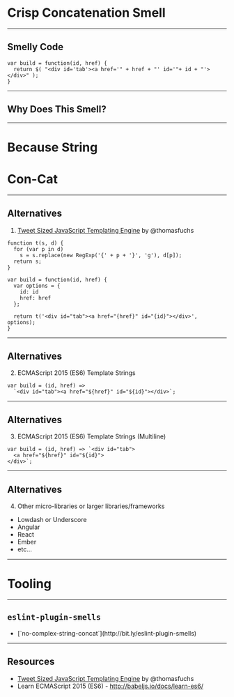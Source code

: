# Crisp Concatenation Smell
<!-- .slide: data-state="statusLint statusLint--easy statusRule statusRule--none statusSkill statusSkill--junior" -->

------

## Smelly Code
<!-- .slide: data-title="Crisp Concat" data-state="title statusLint statusLint--easy statusRule statusRule--none statusSkill statusSkill--junior" data-background="#222" -->

<pre class="language-javascript"><code>var build = function(id, href) {
  return $( "&lt;div id='tab'&gt;&lt;a href='" + href + "' id='"+ id + "'&gt;&lt;/div&gt;" );
}
</code></pre>

------

## Why Does This Smell?
<!-- .slide: data-title="Crisp Concat" data-state="title statusLint statusLint--easy statusRule statusRule--none statusSkill statusSkill--junior" data-background="#222" -->

------

# Because String
<!-- .slide: data-title="Crisp Concat" data-state="title statusLint statusLint--easy statusRule statusRule--none statusSkill statusSkill--junior" data-background="./img/con-cat.jpg" -->

# Con-Cat <!-- .element class="fragment highlight-red" -->

------

## Alternatives
<!-- .slide: data-title="Crisp Concat" data-state="title statusLint statusLint--easy statusRule statusRule--none statusSkill statusSkill--mid statusSkill--change" data-background="#222" -->

1) [Tweet Sized JavaScript Templating Engine](http://mir.aculo.us/2011/03/09/little-helpers-a-tweet-sized-javascript-templating-engine/) by @thomasfuchs

<pre class="language-javascript"><code>function t(s, d) {
  for (var p in d)
    s = s.replace(new RegExp('{' + p + '}', 'g'), d[p]);
  return s;
}

var build = function(id, href) {
  var options = {
    id: id
    href: href
  };

  return t('&lt;div id="tab"&gt;&lt;a href="{href}" id="{id}"&gt;&lt;/div&gt;', options);
}
</code></pre>

------

## Alternatives
<!-- .slide: data-title="Crisp Concat" data-state="title statusLint statusLint--easy statusRule statusRule--none statusSkill statusSkill--senior statusSkill--change" data-background="#222" -->

2) ECMAScript 2015 (ES6) Template Strings

<pre class="language-javascript"><code>var build = (id, href) =>
  `&lt;div id="tab"&gt;&lt;a href="${href}" id="${id}"&gt;&lt;/div&gt;`;
</code></pre>

------

## Alternatives
<!-- .slide: data-title="Crisp Concat" data-state="title statusLint statusLint--easy statusRule statusRule--none statusSkill statusSkill--senior" data-background="#222" -->

3) ECMAScript 2015 (ES6) Template Strings (Multiline)

<pre class="language-javascript"><code>var build = (id, href) => `&lt;div id="tab"&gt;
  &lt;a href="${href}" id="${id}"&gt;
&lt;/div&gt;`;
</code></pre>

------

## Alternatives
<!-- .slide: data-title="Crisp Concat" data-state="title statusLint statusLint--easy statusRule statusRule--none statusSkill statusSkill--senior" data-background="#222" -->

4) Other micro-libraries or larger libraries/frameworks

* Lowdash or Underscore
* Angular
* React
* Ember
* etc...

------

# Tooling
<!-- .slide: data-title="Crisp Concat" data-state="title statusLint statusLint--easy statusRule statusRule--none statusSkill statusSkill--senior" data-background="#222" -->

------

## `eslint-plugin-smells`
<!-- .slide: data-title="Crisp Concat" data-state="title statusLint statusLint--easy statusRule statusRule--custom statusRule--change statusSkill statusSkill--senior" data-background="#222" -->

* <!-- .element: class="fragment" --> [`no-complex-string-concat`](http://bit.ly/eslint-plugin-smells)

------

## Resources
<!-- .slide: data-title="Crisp Concat" data-state="title statusLint statusLint--easy statusRule statusRule--none statusSkill statusSkill--senior" data-background="#222" -->

* [Tweet Sized JavaScript Templating Engine](http://mir.aculo.us/2011/03/09/little-helpers-a-tweet-sized-javascript-templating-engine/) by @thomasfuchs
* Learn ECMAScript 2015 (ES6) - http://babeljs.io/docs/learn-es6/

